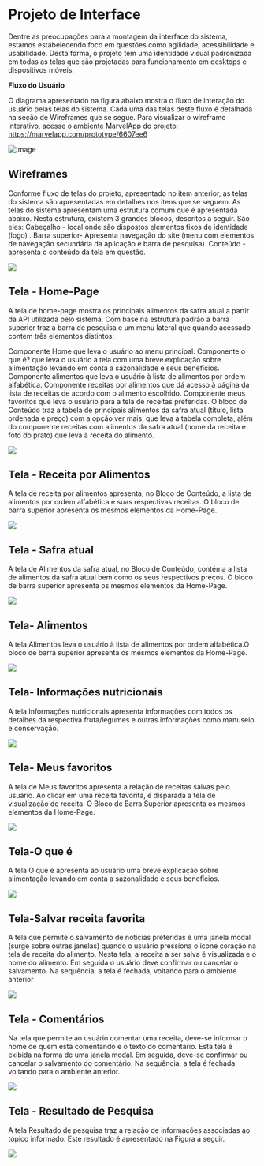 
# Projeto de Interface

Dentre as preocupações para a montagem da interface do sistema, estamos estabelecendo 
foco em questões como agilidade, acessibilidade e usabilidade. Desta forma, o projeto tem 
uma identidade visual padronizada em todas as telas que são projetadas para funcionamento 
em desktops e dispositivos móveis.

**Fluxo do Usuário**

O diagrama apresentado na figura abaixo mostra o fluxo de interação do usuário pelas telas do 
sistema. Cada uma das telas deste fluxo é detalhada na seção de Wireframes que se segue. 
Para visualizar o wireframe interativo, acesse o ambiente MarvelApp do projeto: https://marvelapp.com/prototype/6607ee6

![image](https://user-images.githubusercontent.com/114542015/194772574-0a88bf8f-9ed8-470d-b2ec-c0e7160225d2.png)


## Wireframes


Conforme fluxo de telas do projeto, apresentado no item anterior, as telas do sistema são apresentadas em detalhes nos itens que se seguem. As telas do sistema apresentam uma estrutura comum que é apresentada abaixo. Nesta estrutura, existem 3 grandes blocos, descritos a seguir. São eles:
Cabeçalho - local onde são dispostos elementos fixos de identidade (logo) . 
Barra superior- Apresenta navegação do site (menu com elementos de navegação secundária da aplicação e barra de pesquisa).
Conteúdo - apresenta o conteúdo da tela em questão.
 
<img src="img/site.png">

## Tela - Home-Page

A tela de home-page mostra os principais alimentos da safra atual a partir da API utilizada pelo sistema.
Com base na estrutura padrão a barra superior traz a barra de pesquisa e um menu lateral que quando acessado contem três elementos distintos:

Componente Home que leva o usuário ao menu principal.
Componente o que é? que leva o usuário à tela com uma breve explicação sobre alimentação levando em conta a sazonalidade e seus benefícios.
Componente alimentos que leva o usuário à lista de alimentos por ordem alfabética.
Componente receitas por alimentos que dá acesso à página da lista de receitas de acordo com o alimento escolhido.
Componente meus favoritos que leva o usuário para a tela de receitas preferidas.
O bloco de Conteúdo traz a tabela de principais alimentos da safra atual (título, lista ordenada e preço) com a opção ver mais, que leva à tabela completa, além do componente receitas com alimentos da safra atual (nome da receita e foto do prato) que leva à receita do alimento.

<img src="img/home.png">


## Tela - Receita por Alimentos

A tela de receita por alimentos apresenta, no Bloco de Conteúdo, a lista de alimentos por ordem alfabética e suas respectivas receitas. O bloco de barra superior apresenta os mesmos elementos da Home-Page. 

<img src="img/receitasporalimento.png">


## Tela - Safra atual

A tela de Alimentos da safra atual, no Bloco de Conteúdo, contéma a lista de alimentos da safra atual bem como os seus respectivos preços. O bloco de barra superior apresenta os mesmos elementos da Home-Page. 

<img src="img/safraatual.png">



## Tela- Alimentos

A tela Alimentos  leva o usuário à lista de alimentos  por ordem alfabética.O bloco de barra superior apresenta os mesmos elementos da Home-Page. 

<img src="img/alimentosordemalfabetica.png">


## Tela- Informações nutricionais

A tela Informações nutricionais apresenta informações com todos os detalhes da respectiva fruta/legumes e outras informações como manuseio e conservação.

<img src="img/informaçoesnutricionais.png">


## Tela- Meus favoritos

A tela de Meus favoritos apresenta a relação de receitas salvas pelo usuário. Ao clicar em uma receita favorita, é disparada a tela de visualização de receita. O Bloco de Barra Superior apresenta os mesmos elementos da Home-Page. 

<img src="img/meusfavoritos.png">


## Tela-O que é

A tela O que é apresenta ao usuário uma breve explicação sobre alimentação levando em conta a sazonalidade e seus benefícios.

<img src="img/oquee.png">


## Tela-Salvar receita favorita

A tela que permite o salvamento de notícias preferidas é uma janela modal (surge sobre outras janelas) quando o usuário pressiona o ícone coração na tela de receita do alimento. Nesta tela, a receita a ser salva é visualizada e o nome do alimento. Em seguida o usuário deve confirmar ou cancelar o salvamento. Na sequência, a tela é fechada, voltando para o ambiente anterior

<img src="img/salvarfavorita.png">


## Tela - Comentários

Na tela que permite ao usuário comentar uma receita, deve-se informar o nome de quem está comentando e o texto do comentário. Esta tela é exibida na forma de uma janela modal. Em seguida, deve-se confirmar ou cancelar o salvamento do comentário. Na sequência, a tela é fechada voltando para o ambiente anterior.

<img src="img/comentario.png">



## Tela - Resultado de Pesquisa

A tela Resultado de pesquisa traz a relação de informações associadas ao tópico informado. Este resultado é apresentado na Figura a seguir.

<img src="img/pesquisar.png">



